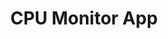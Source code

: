 ---
title: "CPU Monitor App"
description : "Desktop App using Electron.js"
link : "https://drive.google.com/file/d/1jzygWEHjl5x34cAZh7tEl1qSa5Uuu4W4/view?fbclid=IwAR2DJpF1iUOwUpJtkpUOH2ZHBflFooWfxr2J1ywFSwGsDESq4svIDgFFujs  "
---
